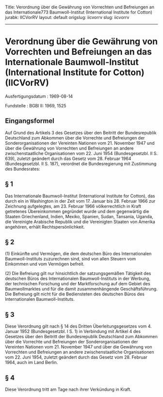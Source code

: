 Title: Verordnung über die Gewährung von Vorrechten und Befreiungen an das Internationale773
  Baumwoll-Institut (International Institute for Cotton)
jurabk: IICVorRV
layout: default
origslug: iicvorrv
slug: iicvorrv

---

# Verordnung über die Gewährung von Vorrechten und Befreiungen an das Internationale Baumwoll-Institut (International Institute for Cotton) (IICVorRV)

Ausfertigungsdatum
:   1969-08-14

Fundstelle
:   BGBl II: 1969, 1525



## Eingangsformel

Auf Grund des Artikels 3 des Gesetzes über den Beitritt der
Bundesrepublik Deutschland zum Abkommen über die Vorrechte und
Befreiungen der Sonderorganisationen der Vereinten Nationen vom 21.
November 1947 und über die Gewährung von Vorrechten und Befreiungen an
andere zwischenstaatliche Organisationen vom 22. Juni 1954
(Bundesgesetzbl. II S. 639), zuletzt geändert durch das Gesetz vom 28.
Februar 1964 (Bundesgesetzbl. II S. 187), verordnet die
Bundesregierung mit Zustimmung des Bundesrates:


## § 1

Das Internationale Baumwoll-Institut (International Institute for
Cotton), das durch ein in Washington in der Zeit vom 17. Januar bis
28\. Februar 1966 zur Zeichnung aufgelegtes, am 23. Februar 1966
völkerrechtlich in Kraft getretenes Übereinkommen gegründet wurde und
dem gegenwärtig die Staaten Griechenland, Indien, Mexiko, Spanien,
Sudan, Tansania, Uganda, die Vereinigte Arabische Republik und die
Vereinigten Staaten von Amerika angehören, erhält
Rechtspersönlichkeit.


## § 2

(1) Einkünfte und Vermögen, die dem deutschen Büro des Internationalen
Baumwoll-Instituts zuzurechnen sind, sind von allen Steuern vom
Einkommen und vom Vermögen befreit.

(2) Die Befreiung gilt nur hinsichtlich der satzungsgemäßen Tätigkeit
des deutschen Büros des Internationalen Baumwoll-Instituts in der
Werbung, der technischen Forschung und der Marktforschung auf dem
Gebiet des Baumwollmarktes und für die damit zusammenhängende
Geschäftsführung. Die Befreiung gilt nicht für die Bediensteten des
deutschen Büros des Internationalen Baumwoll-Instituts.


## § 3

Diese Verordnung gilt nach § 14 des Dritten Überleitungsgesetzes vom
4\. Januar 1952 (Bundesgesetzbl. I S. 1) in Verbindung mit Artikel 4
des Gesetzes über den Beitritt der Bundesrepublik Deutschland zum
Abkommen über die Vorrechte und Befreiungen der Sonderorganisationen
der Vereinten Nationen vom 21. November 1947 und über die Gewährung
von Vorrechten und Befreiungen an andere zwischenstaatliche
Organisationen vom 22. Juni 1954, zuletzt geändert durch das Gesetz
vom 28. Februar 1964, auch im Land Berlin.


## § 4

Diese Verordnung tritt am Tage nach ihrer Verkündung in Kraft.

